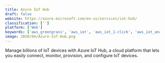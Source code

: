 ```yaml
---
title: Azure IoT Hub
draft: false 
website: https://azure.microsoft.com/en-us/services/iot-hub/
classification: ['']
platform: ['Web']
keywords: ['aws_greengrass', 'aws_iot', 'aws_iot_1-click', 'aws_iot_analytics', 'aws_iot_core', 'aws_iot_device_defender', 'amazon_freertos', 'azure_iot_central', 'azure_iot_edge', 'azure_iot_solution_accelerators', 'cumulocity', 'fortinac', 'google_cloud_iot', 'google_cloud_iot_core', 'hologram_iot', 'ibm_watson_iot_platform', 'losant', 'oracle_iot_asset_monitoring_cloud', 'particle', 'salesforce_iot_cloud', 'symantec_critical_system_protection', 'thingspeak', 'trend_micro_deep_security']
image: 2020/04/Azure-IoT-Hub.png
---
```

Manage billions of IoT devices with Azure IoT Hub, a cloud platform that lets you easily connect, monitor, provision, and configure IoT devices.
